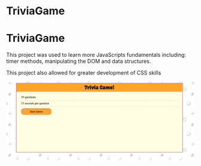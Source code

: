 # TriviaGame

<h1> TriviaGame </h1>

<p> 
  This project was used to learn more JavaScripts fundamentals including: timer methods, manipulating the DOM and data structures.
</p>

<p> This project also allowed for greater development of CSS skills </p>

<img src='./assets/images/triv.png' />